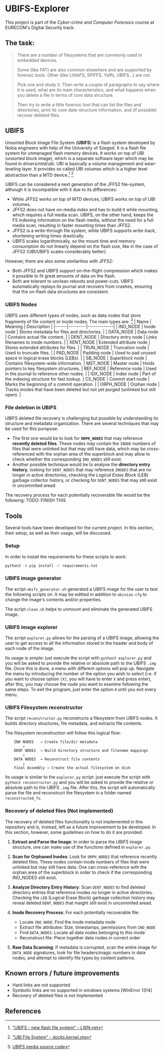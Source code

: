 # UBIFS-Explorer

This project is part of the *Cyber-crime and Computer Forensics* course at EURECOM's Digital Security track.

## The task:
>There are a number of filesystems that are commonly used in embedded devices.
>
>Some (like FAT) are also common elsewhere and are supported by forensic tools. Other (like LittleFS, SPIFFS, Yaffs, UBIFS...) are not.
>
>Pick one and study it. Then write a couple of paragraphs to say where it is used, what are its main characteristics, and what happens when you delete a file in terms of core data structure. 
>
>Then try to write a little forensic tool that can list the files and directories, print its core data-structure information, and (if possible) recover deleted files.

## UBIFS

Unsorted Block Image File System (**UBIFS**) is a flash system developed by Nokia engineers with help of the University of Szeged. It is a flash file system for unmanaged flash memory devices. It works on top of UBI (unsorted block image), which is a separate software layer which may be found in *drivers/mtd/ubi*.  UBI is basically a volume management and wear-leveling layer. It provides so called UBI volumes which is a higher level abstraction than a MTD device.[^1] [^2]

UBIFS can be considered a next generation of the JFFS2 file-system, although it is incompatible with it due to its differences:
* While JFFS2 works on top of MTD devices, UBIFS works on top of UBI volumes.
* JFFS2 does not have on-media index and has to build it while mounting, which requires a full media scan. UBIFS, on the other hand, keeps the FS indexing information on the flash media, without the need for a full media scan, resulting in faster mounting times than JFFS2.
* JFFS2 is a write-through file system, while UBIFS supports write-back, shortening writing times drastically.
* UBIFS scales logarithmically, so the mount time and memory consumption do not linearly depend on the flash size, like in the case of JFFS2 (UBI/UBIFS scales considerably better).

However, there are also some similarities with JFFS2:
* Both JFFS2 and UBIFS support on-the-flight compression which makes it possible to fit great amounts of data on the flash.
* Both are tolerant to unclean reboots and power-cuts. UBIFS automatically replays its journal and recovers from crashes, ensuring that the on-flash data structures are consistent.

### UBIFS Nodes
UBIFS uses different types of nodes, such as data nodes that store fragments of file content or inode nodes. The main types are: [^3]
| Name | Meaning | Description |
|------|---------|-------------|
| INO_NODE | Inode node | Stores metadata for files and directories. | 
| DATA_NODE | Data node | Contains actual file content. |
| DENT_NODE | Directory entry node | Links filenames to inode numbers. |
| XENT_NODE | Extended attribute node | Stores extended attributes for files. |
| TRUN_NODE | Truncation node | Used to truncate files. |
| PAD_NODE | Padding node | Used to pad unused space in logical erase blocks (LEBs). |
| SB_NODE | Superblock node | Contains filesystem-wide information.
| MST_NODE | Master node | Holds pointers to key filesystem structures.
| REF_NODE | Reference node | Used in the journal to reference other nodes. |
| IDX_NODE | Index node | Part of the indexing structure for fast lookup.
| CS_NODE | Commit start node | Marks the beginning of a commit operation. |
| ORPH_NODE | Orphan node | Tracks inodes that have been deleted but not yet purged (unlinked but still open). |

### File deletion in UBIFS
UBIFS deleted file recovery is challenging but possible by understanding its structure and metadata organization. There are several techniques that may be used for this purspose:
* The first one would be to look for **`ORPH_NODES`** that may reference **recently deleted files**. These nodes may contain the `INODE` numbers of files that were unlinked but that may still have data, which may be cross-referenced with the orphan area of the superblock and may allow to check whether the corresponding `INO_NODES` still exist.
* Another possible technique would be to analyse the **directory entry history**, looking for `DENT_NODES` that may reference `INODES` that are no longer in active directories, checking the *Logical Erase Block* (LEB) garbage collector history, or checking for `DENT_NODES` that may still exist in uncommited aread

The recovery process for each potentially recoverable file would be the following:
TODO: FINISH THIS



## Tools
Several tools have been developed for the current project. In this section, their setup, as well as their usage, will be discussed.

### Setup
In order to install the requirements for these scripts to work:
```bash
python3 -m pip install -r requirements.txt
```

### UBIFS image generator 
The script `ubifs_generator.sh` generated a UBIFS image for the user to test the following scripts on. It may be editted in addition to `ubinize.cfg` to change the image's contents and/or properties.

The script `clean.sh` helps to unmount and eliminate the generated UBIFS image.

### UBIFS image explorer
The script `explorer.py` allows for the parsing of a UBIFS image, allowing the user to get access to all the information stored in the header and body of each node of the image.

Its usage is simple: just execute the script with `python3 explorer.py` and you will be asked to provide the relative or absolute path to the UBIFS `.img` file. Once this is done, a menu with different options will pop up. Navigate the menu by introducing the number of the option you wish to select (i.e. if you want to choose option `[X]`, you will have to enter `X` and press enter), after this, you may choose the node you want to examine following the same steps. To exit the program, just enter the option `0` until you exit every menu.

### UBIFS Filesystem reconstructor

The script `reconstructor.py` reconstructs a filesystem from UBIFS nodes.
It builds directory structures, file metadata, and extracts file contents.

The filesystem reconstruction will follow this logical flow:
```
    INO NODES   → Create file/dir metadata
        ↓
    DENT NODES  → Build directory structure and filename mappings
        ↓
    DATA NODES  → Reconstruct file contents
        ↓
    Final Assembly → Create the actual filesystem on disk
```
Its usage is similar to the `explorer.py` script: just execute the script with `python3 reconstructor.py` and you will be asked to provide the relative or absolute path to the UBIFS `.img` file. After this, the script will automatically parse the file and reconstruct the filesystem in a folder named `reconstructed_fs`.

### Recovery of deleted files (Not implemented)
The recovery of deleted files functionality is not implemented in this repository and is, instead, left as a future improvement to be developed. In this section, however, some guidelines on how to do it are provided:
1. **Extract and Parse the Image**: In order to parse the UBIFS image structure, one can make use of the functions defined in `explorer.py`.
2. **Scan for Orphaned Inodes**: Look for `ORPH_NODES` that reference recently deleted files; These nodes contain inode numbers of files that were unlinked but may still have data. One can cross-reference with the orphan area of the superblock in order to check if the corresponding INO_NODES still exist.
3. **Analyze Directory Entry History**: Scan `DENT_NODES` to find deleted directory entries that reference inodes no longer in active directories. Checking the `LEB` (Logical Erase Block) garbage collection history may reveal deleted `DENT_NODES` that maight still exist in uncommited aread.

4. **Inode Recovery Process**: For each potentially recoverable file:
   * Locate `INO_NODE`: Find the inode metadata node
   * Extract file attributes: Size, timestamps, permissions from `INO_NODE`
   * Find `DATA_NODES`: Locate all data nodes belonging to this inode
   * Reconstruct file: Piece together data nodes in correct order

5. **Raw Data Scanning**: If metadata is corrupted, scan the entire image for `DATA_NODE` signatures, look for file headers/magic numbers in data nodes, and attempt to identify file types by content patterns.



## Known errors / future improvements
* Hard links are not supported
* Symbolic links are no supported in windows systems [WinError 1314]
* Recovery of deleted files is not implemented

## References
[^1]: ["UBIFS - new flash file system" - LWN.net](https://lwn.net/Articles/275706/)

[^2]: ["UBI File System" - docks.kernel.otg](https://docs.kernel.org/5.15/filesystems/ubifs.html)

[^3]: [UBIFS media source code](https://elixir.bootlin.com/linux/v6.15/source/fs/ubifs/ubifs-media.h)